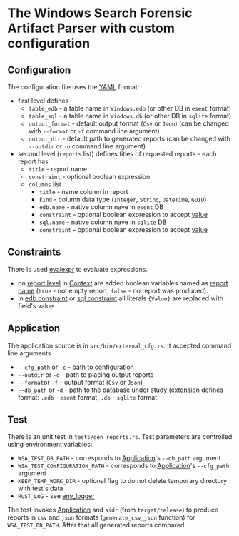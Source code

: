 # The Windows Search Forensic Artifact Parser with custom configuration

## Configuration
The configuration file uses the [YAML](https://yaml.org/) format:
- first level defines
  - `table_edb` - a table name in `Windows.edb` (or other DB in `esent` format)
  - `table_sql` -  a table name in `Windows.db`  (or other DB in `sqlite` format)
  - `output_format` - default output format (`Csv` or `Json`) (can be changed with `--format` or `-f` command line argument)
  - `output_dir` - default path to generated reports (can be changed with `--outdir` or `-o` command line argument)
- second level (`reports` list) defines titles of requested reports - each report has
  - <a name="rep_title"></a>`title` - report name
  - <a name="rep_constraint"></a>`constraint` - optional boolean expression
  - `columns` list
    - `title` - name column in report
    - `kind` - column data type (`Integer`, `String`, `DateTime`, `GUID`)
    - <a name="edb_name"></a>`edb.name` - native column nave in `esent` DB
    - <a name="edb_constraint"></a>`constraint` - optional boolean expression to accept [value](#edb_name)
    - <a name="sql_name"></a>`sql.name` - native column nave in `sqlite` DB
    - <a name="sql_constraint"></a>`constraint` - optional boolean expression to accept [value](#sql_name)

## Constraints
There is used [evalexpr](https://docs.rs/evalexpr/latest/evalexpr/) to evaluate expressions.
- on [report level](#rep_constraint) in [Context](https://docs.rs/evalexpr/latest/evalexpr/trait.Context.html) are added boolean variables named as [report name](#rep_title) (`true` - not empty report, `false` - no report was produced).
- in [edb constraint](#edb_constraint) or [sql constraint](#sql_constraint) all literals `{Value}` are replaced with field's value  

## Application

The application source is in `src/bin/external_cfg.rs`. It accepted command line arguments
- `--cfg_path` or `-c` - path to [configuration](#Configuration)
- `--outdir` or `-o` - path to placing output reports
- `--format`or `-f` - output format (`Csv` or `Json`)
- `--db_path` or `-d` - path to the database under study (extension defines format: `.edb` - `esent` format, `.db` - `sqlite` format

## Test
There is an unit test in `tests/gen_reports.rs`. Test parameters are controlled using environment variables:
- `WSA_TEST_DB_PATH` - corresponds to [Application](#Application)'s `--db_path` argument
- `WSA_TEST_CONFIGURATION_PATH`  - corresponds to [Application](#Application)'s `--cfg_path` argument
- `KEEP_TEMP_WORK_DIR` - optional flag to do not delete temporary directory with test's data
- `RUST_LOG` - see [env_logger](https://docs.rs/env_logger/latest/env_logger/)

The test invokes [Application](#Application) and `sidr` (from `target/release`) to produce reports in `csv` and `json` formats (`generate_csv_json` function) for `WSA_TEST_DB_PATH`. After that all generated reports compared. 
